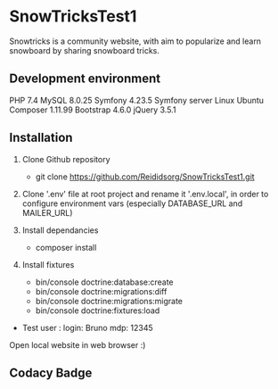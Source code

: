 # SnowTricksTest1

Snowtricks is a community website, with aim to popularize and learn snowboard by sharing snowboard tricks.

## Development environment
PHP 7.4
MySQL 8.0.25
Symfony 4.23.5
Symfony server
Linux Ubuntu 
Composer 1.11.99
Bootstrap 4.6.0
jQuery 3.5.1

## Installation

1. Clone Github repository

	- git clone https://github.com/Reididsorg/SnowTricksTest1.git

2. Clone '.env' file at root project and rename it '.env.local', in order to configure environment vars (especially DATABASE_URL and MAILER_URL)

3. Install dependancies

	- composer install

4. Install fixtures

	- bin/console doctrine:database:create
	- bin/console doctrine:migrations:diff
	- bin/console doctrine:migrations:migrate
	- bin/console doctrine:fixtures:load

- Test user : 
  login: Bruno
  mdp: 12345

Open local website in web browser :)

## Codacy Badge
